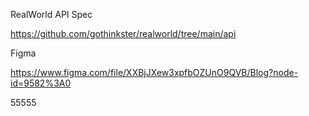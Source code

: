 RealWorld API Spec 

https://github.com/gothinkster/realworld/tree/main/api

Figma

https://www.figma.com/file/XXBjJXew3xpfbOZUnO9QVB/Blog?node-id=9582%3A0

55555